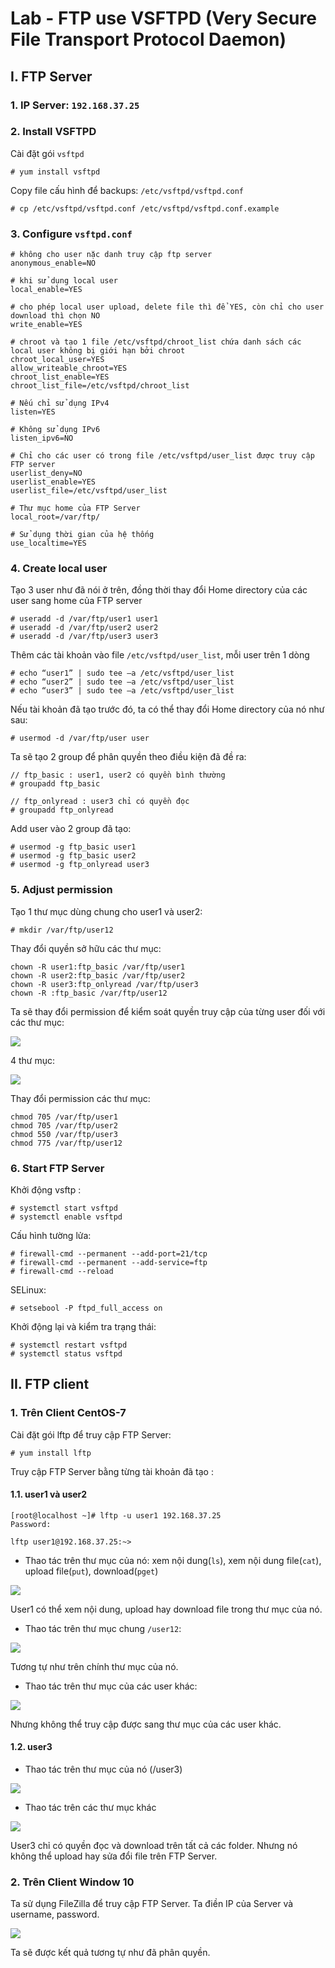 # Lab - FTP use VSFTPD (Very Secure File Transport Protocol Daemon)

## I. FTP Server
### 1. IP Server: `192.168.37.25`

### 2. Install VSFTPD
Cài đặt gói `vsftpd`
```
# yum install vsftpd
```

Copy file cấu hình để backups: `/etc/vsftpd/vsftpd.conf`
```
# cp /etc/vsftpd/vsftpd.conf /etc/vsftpd/vsftpd.conf.example
```

### 3. Configure `vsftpd.conf`
```
# không cho user nặc danh truy cập ftp server
anonymous_enable=NO

# khi sử dụng local user
local_enable=YES

# cho phép local user upload, delete file thì để YES, còn chỉ cho user download thì chọn NO
write_enable=YES

# chroot và tạo 1 file /etc/vsftpd/chroot_list chứa danh sách các local user không bị giới hạn bởi chroot
chroot_local_user=YES
allow_writeable_chroot=YES
chroot_list_enable=YES
chroot_list_file=/etc/vsftpd/chroot_list

# Nếu chỉ sử dụng IPv4
listen=YES

# Không sử dụng IPv6
listen_ipv6=NO

# Chỉ cho các user có trong file /etc/vsftpd/user_list được truy cập FTP server
userlist_deny=NO
userlist_enable=YES
userlist_file=/etc/vsftpd/user_list

# Thư mục home của FTP Server
local_root=/var/ftp/

# Sử dụng thời gian của hệ thống
use_localtime=YES
```

### 4. Create local user
Tạo 3 user như đã nói ở trên, đồng thời thay đổi Home directory của các user sang home của FTP server
```
# useradd -d /var/ftp/user1 user1
# useradd -d /var/ftp/user2 user2
# useradd -d /var/ftp/user3 user3
```

Thêm các tài khoản vào file `/etc/vsftpd/user_list`, mỗi user trên 1 dòng
```
# echo “user1” | sudo tee –a /etc/vsftpd/user_list
# echo “user2” | sudo tee –a /etc/vsftpd/user_list
# echo “user3” | sudo tee –a /etc/vsftpd/user_list
```

Nếu tài khoản đã tạo trước đó, ta có thể thay đổi Home directory của nó như sau:
```
# usermod -d /var/ftp/user user
```

Ta sẽ tạo 2 group để phân quyền theo điều kiện đã đề ra:
```
// ftp_basic : user1, user2 có quyền bình thường
# groupadd ftp_basic

// ftp_onlyread : user3 chỉ có quyền đọc
# groupadd ftp_onlyread
```

Add user vào 2 group đã tạo:
```
# usermod -g ftp_basic user1
# usermod -g ftp_basic user2
# usermod -g ftp_onlyread user3
```

### 5. Adjust permission
Tạo 1 thư mục dùng chung cho user1 và user2:
```
# mkdir /var/ftp/user12 
```

Thay đổi quyền sở hữu các thư mục:
```
chown -R user1:ftp_basic /var/ftp/user1
chown -R user2:ftp_basic /var/ftp/user2
chown -R user3:ftp_onlyread /var/ftp/user3
chown -R :ftp_basic /var/ftp/user12
```


Ta sẽ thay đổi permission để kiểm soát quyền truy cập của từng user đối với các thư mục:

<img src = "..\images\Screenshot_10.png">

4 thư mục: 

<img src = "..\images\Screenshot_11.png">

Thay đổi permission các thư mục:
```
chmod 705 /var/ftp/user1
chmod 705 /var/ftp/user2
chmod 550 /var/ftp/user3
chmod 775 /var/ftp/user12
```

### 6. Start FTP Server
Khởi động vsftp : 
```
# systemctl start vsftpd
# systemctl enable vsftpd
```

Cấu hình tường lửa:
```
# firewall-cmd --permanent --add-port=21/tcp
# firewall-cmd --permanent --add-service=ftp
# firewall-cmd --reload
```

SELinux:
```
# setsebool -P ftpd_full_access on
```

Khởi động lại và kiểm tra trạng thái:
```
# systemctl restart vsftpd
# systemctl status vsftpd
```

## II. FTP client
### 1. Trên Client CentOS-7
Cài đặt gói lftp để truy cập FTP Server:
```
# yum install lftp
```

Truy cập FTP Server bằng từng tài khoản đã tạo :

#### 1.1. user1 và user2
```
[root@localhost ~]# lftp -u user1 192.168.37.25
Password:

lftp user1@192.168.37.25:~>
```
- Thao tác trên thư mục của nó: xem nội dung(`ls`), xem nội dung file(`cat`), upload file(`put`), download(`pget`)

<img src = "..\images\Screenshot_12.png">

User1 có thể xem nội dung, upload hay download file trong thư mục của nó.

- Thao tác trên thư mục chung `/user12`:

<img src ="..\images\Screenshot_13.png">

Tương tự như trên chính thư mục của nó.

- Thao tác trên thư mục của các user khác:

<img src = "..\images\Screenshot_14.png">

Nhưng không thể truy cập được sang thư mục của các user khác.

#### 1.2. user3
- Thao tác trên thư mục của nó (/user3)

<img src = "..\images\Screenshot_16.png">

- Thao tác trên các thư mục khác

<img src = "..\images\Screenshot_15.png">

User3 chỉ có quyền đọc và download trên tất cả các folder. Nhưng nó không thể upload hay sửa đổi file trên FTP Server.

### 2. Trên Client Window 10
Ta sử dụng FileZilla để truy cập FTP Server. Ta điền IP của Server và username, password.

<img src = "..\images\Screenshot_17.png">

Ta sẽ được kết quả tương tự như đã phân quyền.